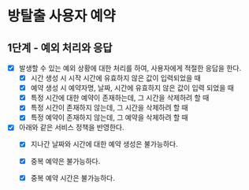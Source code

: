 # 방탈출 사용자 예약

## 1단계 - 예외 처리와 응답 

- [x] 발생할 수 있는 예외 상황에 대한 처리를 하여, 사용자에게 적절한 응답을 한다.
  - [x] 시간 생성 시 시작 시간에 유효하지 않은 값이 입력되었을 때
  - [x] 예약 생성 시 예약자명, 날짜, 시간에 유효하지 않은 값이 입력 되었을 때
  - [x] 특정 시간에 대한 예약이 존재하는데, 그 시간을 삭제하려 할 때
  - [x] 특정 시간이 존재하지 않는데, 그 시간을 삭제하려 할 때
  - [x] 특정 예약이 존재하지 않는데, 그 예약을 삭제하려 할 때
- [x] 아래와 같은 서비스 정책을 반영한다. 
  - [x] 지나간 날짜와 시간에 대한 예약 생성은 불가능하다. 
  - [x] 중복 예약은 불가능하다.
  - [x] 중복 예약 시간은 불가능하다.

